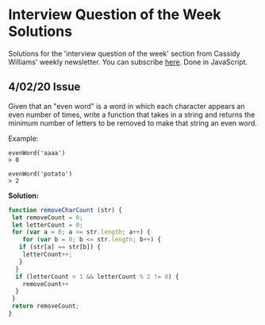 # Interview Question of the Week Solutions
Solutions for the 'interview question of the week' section from Cassidy Williams' weekly newsletter. You can subscribe [here](https://cassidoo.co/newsletter/). Done in JavaScript. 
## 4/02/20 Issue
Given that an "even word" is a word in which each character appears an even number of times, write a function that takes in a string and returns the minimum number of letters to be removed to make that string an even word.

Example:
```
evenWord('aaaa')
> 0

evenWord('potato')
> 2
```

**Solution:**
```js
function removeCharCount (str) {
 let removeCount = 0;
 let letterCount = 0;
 for (var a = 0; a <= str.length; a++) {
 	for (var b = 0; b <= str.length; b++) {
   if (str[a] == str[b]) {
   	letterCount++;
   }
  }
  if (letterCount > 1 && letterCount % 2 != 0) {
  	removeCount++
  }
 }
 return removeCount;
}
```

